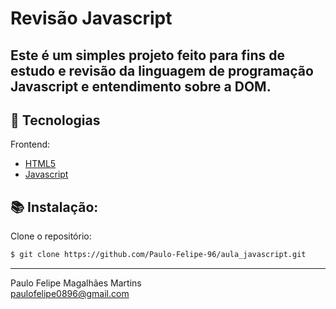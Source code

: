 # Revisão Javascript

Este é um simples projeto feito para fins de estudo e revisão da linguagem de programação Javascript e entendimento sobre a DOM.
---

## 🚀  Tecnologias

Frontend:
-   [HTML5](https://developer.mozilla.org/en-US/docs/Web/Guide/HTML/HTML5)
-   [Javascript](https://developer.mozilla.org/en-US/docs/Web/JavaScript)

## :books: Instalação:

Clone o repositório:
```sh
$ git clone https://github.com/Paulo-Felipe-96/aula_javascript.git
```
----------

Paulo Felipe Magalhães Martins <br>
paulofelipe0896@gmail.com